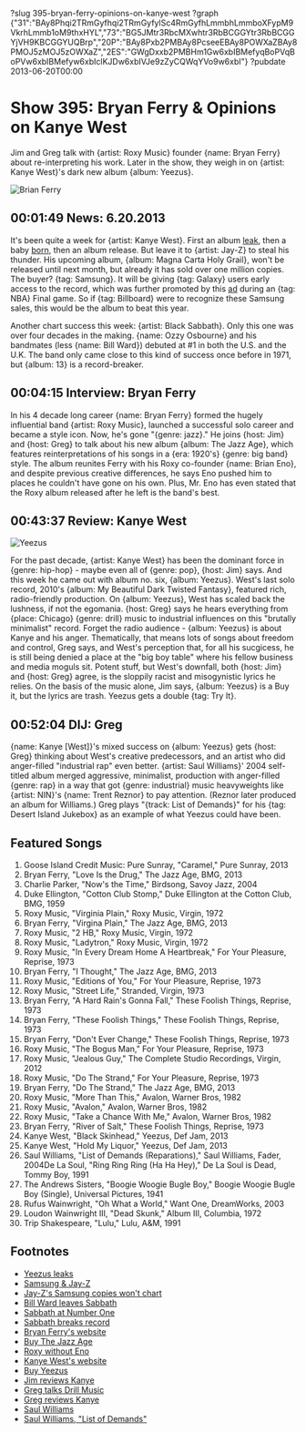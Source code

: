 ?slug 395-bryan-ferry-opinions-on-kanye-west
?graph {"31":"BAy8Phqi2TRmGyfhqi2TRmGyfylSc4RmGyfhLmmbhLmmboXFypM9VkrhLmmb1oM9thxHYL","73":"BG5JMtr3RbcMXwhtr3RbBCGGYtr3RbBCGGYjVH9KBCGGYUQBrp","20P":"BAy8Pxb2PMBAy8PcseeEBAy8POWXaZBAy8PMOJ5zMOJ5zOWXaZ","2ES":"GWgDxxb2PMBHm1Gw6xbIBMefyqBoPVqBoPVw6xbIBMefyw6xbIclKJDw6xbIVJe9zZyCQWqYVo9w6xbI"}
?pubdate 2013-06-20T00:00

# Show 395: Bryan Ferry & Opinions on Kanye West
Jim and Greg talk with {artist: Roxy Music} founder {name: Bryan Ferry} about re-interpreting his work. Later in the show, they weigh in on {artist: Kanye West}'s dark new album {album: Yeezus}.

![Brian Ferry](https://static.soundopinions.org/images/2013/brianferry1.jpg)

## 00:01:49 News: 6.20.2013
It's been quite a week for {artist: Kanye West}. First an album [leak](http://www.latimes.com/entertainment/music/posts/la-et-ms-kanye-west-yeezus-leak-20130614,0,3633049.story), then a baby [born](http://www.people.com/people/article/0,,20710060,00.html), then an album release. But leave it to {artist: Jay-Z} to steal his thunder. His upcoming album, {album: Magna Carta Holy Grail}, won't be released until next month, but already it has sold over one million copies. The buyer? {tag: Samsung}. It will be giving {tag: Galaxy} users early access to the record, which was further promoted by this [ad](http://www.youtube.com/watch?v=B--ZARCwSIE) during an {tag: NBA} Final game. So if {tag: Billboard} were to recognize these Samsung sales, this would be the album to beat this year.

Another chart success this week: {artist: Black Sabbath}. Only this one was over four decades in the making. {name: Ozzy Osbourne} and his bandmates (less {name: Bill Ward}) debuted at #1 in both the U.S. and the U.K. The band only came close to this kind of success once before in 1971, but {album: 13} is a record-breaker.

## 00:04:15 Interview: Bryan Ferry
In his 4 decade long career {name: Bryan Ferry} formed the hugely influential band {artist: Roxy Music}, launched a successful solo career and became a style icon. Now, he's gone "{genre: jazz}." He joins {host: Jim} and {host: Greg} to talk about his new album {album: The Jazz Age}, which features reinterpretations of his songs in a {era: 1920's} {genre: big band} style. The album reunites Ferry with his Roxy co-founder {name: Brian Eno}, and despite previous creative differences, he says Eno pushed him to places he couldn't have gone on his own. Plus, Mr. Eno has even stated that the Roxy album released after he left is the band's best.

## 00:43:37 Review: Kanye West
![Yeezus](https://static.soundopinions.org/assets/395/20P0.jpg)

For the past decade, {artist: Kanye West} has been the dominant force in {genre: hip-hop} - maybe even all of {genre: pop}, {host: Jim} says. And this week he came out with album no. six, {album: Yeezus}. West's last solo record, 2010's {album: My Beautiful Dark Twisted Fantasy}, featured rich, radio-friendly production. On {album: Yeezus}, West has scaled back the lushness, if not the egomania. {host: Greg} says he hears everything from {place: Chicago} {genre: drill} music to industrial influences on this "brutally minimalist" record. Forget the radio audience - {album: Yeezus} is about Kanye and his anger. Thematically, that means lots of songs about freedom and control, Greg says, and West's perception that, for all his sucgicess, he is still being denied a place at the "big boy table" where his fellow business and media moguls sit. Potent stuff, but West's downfall, both {host: Jim} and {host: Greg} agree, is the sloppily racist and misogynistic lyrics he relies. On the basis of the music alone, Jim says, {album: Yeezus} is a Buy it, but the lyrics are trash. Yeezus gets a double {tag: Try It}.

## 00:52:04 DIJ: Greg
{name: Kanye [West]}'s mixed success on {album: Yeezus} gets {host: Greg} thinking about West's creative predecessors, and an artist who did anger-filled "industrial rap" even better. {artist: Saul Williams}' 2004 self-titled album merged aggressive, minimalist, production with anger-filled {genre: rap} in a way that got {genre: industrial} music heavyweights like {artist: NIN}'s {name: Trent Reznor} to pay attention. (Reznor later produced an album for Williams.) Greg plays "{track: List of Demands}" for his {tag: Desert Island Jukebox} as an example of what Yeezus could have been.

## Featured Songs
1. Goose Island Credit Music: Pure Sunray, "Caramel," Pure Sunray, 2013
2. Bryan Ferry, "Love Is the Drug," The Jazz Age, BMG, 2013
3. Charlie Parker, "Now's the Time," Birdsong, Savoy Jazz, 2004
4. Duke Ellington, "Cotton Club Stomp," Duke Ellington at the Cotton Club, BMG, 1959
5. Roxy Music, "Virginia Plain," Roxy Music, Virgin, 1972
6. Bryan Ferry, "Virgina Plain," The Jazz Age, BMG, 2013
7. Roxy Music, "2 HB," Roxy Music, Virgin, 1972
8. Roxy Music, "Ladytron," Roxy Music, Virgin, 1972
9. Roxy Music, "In Every Dream Home A Heartbreak," For Your Pleasure, Reprise, 1973
10. Bryan Ferry, "I Thought," The Jazz Age, BMG, 2013
11. Roxy Music, "Editions of You," For Your Pleasure, Reprise, 1973
12. Roxy Music, "Street Life," Stranded, Virgin, 1973
13. Bryan Ferry, "A Hard Rain's Gonna Fall," These Foolish Things, Reprise, 1973
14. Bryan Ferry, "These Foolish Things," These Foolish Things, Reprise, 1973
15. Bryan Ferry, "Don't Ever Change," These Foolish Things, Reprise, 1973
16. Roxy Music, "The Bogus Man," For Your Pleasure, Reprise, 1973
17. Roxy Music, "Jealous Guy," The Complete Studio Recordings, Virgin, 2012
18. Roxy Music, "Do The Strand," For Your Pleasure, Reprise, 1973
19. Bryan Ferry, "Do The Strand," The Jazz Age, BMG, 2013
20. Roxy Music, "More Than This," Avalon, Warner Bros, 1982
21. Roxy Music, "Avalon," Avalon, Warner Bros, 1982
22. Roxy Music, "Take a Chance With Me," Avalon, Warner Bros, 1982
23. Bryan Ferry, "River of Salt," These Foolish Things, Reprise, 1973
24. Kanye West, "Black Skinhead," Yeezus, Def Jam, 2013
25. Kanye West, "Hold My Liquor," Yeezus, Def Jam, 2013
26. Saul Williams, "List of Demands (Reparations)," Saul Williams, Fader, 2004De La Soul, "Ring Ring Ring (Ha Ha Hey)," De La Soul is Dead, Tommy Boy, 1991
27. The Andrews Sisters, "Boogie Woogie Bugle Boy," Boogie Woogie Bugle Boy (Single), Universal Pictures, 1941
28. Rufus Wainwright, "Oh What a World," Want One, DreamWorks, 2003
29. Loudon Wainwright III, "Dead Skunk," Album III, Columbia, 1972
30. Trip Shakespeare, "Lulu," Lulu, A&M, 1991

## Footnotes
- [Yeezus leaks](http://www.latimes.com/entertainment/music/posts/la-et-ms-kanye-west-yeezus-leak-20130614,0,3633049.story)
- [Samsung & Jay-Z](http://blogs.wsj.com/speakeasy/2013/06/16/samsung-to-give-away-1-million-copies-of-jay-zs-new-album/?mod=WSJBlog&utm_source=twitterfeed&utm_medium=twitter)
- [Jay-Z's Samsung copies won't chart](http://www.reuters.com/article/2013/06/17/entertainment-us-jayz-idUSBRE95G16T20130617)
- [Bill Ward leaves Sabbath](http://www.nme.com/news/black-sabbath/70922)
- [Sabbath at Number One](http://www.billboard.com/articles/news/1567354/black-sabbath-earns-first-no-1-album-on-billboard-200-chart)
- [Sabbath breaks record](http://www.rollingstone.com/music/news/black-sabbath-top-u-k-chart-for-the-first-time-in-43-years-20130617)
- [Bryan Ferry's website](http://www.bryanferry.com/)
- [Buy The Jazz Age](http://www.amazon.com/dp/B009NRO5XE)
- [Roxy without Eno](http://www.allmusic.com/album/stranded-mw0000201956)
- [Kanye West's website](http://www.kanyewest.com/)
- [Buy Yeezus](https://shop.kanyewest.com/checkout.php)
- [Jim reviews Kanye](http://www.wbez.org/blog/jim-derogatis/album-review-kanye-west-%e2%80%9cmy-beautiful-dark-twisted-fantasy%e2%80%9d)
- [Greg talks Drill Music](http://articles.chicagotribune.com/2012-12-17/entertainment/ct-ent-1218-chief-keef-review-20121218_1_chief-keef-lil-jojo-keith-cozart)
- [Greg reviews Kanye](http://articles.chicagotribune.com/2013-06-16/entertainment/chi-kanye-west-yeezus-review-20130616_1_kanye-wests-gospel-record-saul-williams)
- [Saul Williams](http://www.saulwilliams.com/projects/saul-williams-self-titled-album/)
- [Saul Williams, "List of Demands"](http://www.youtube.com/watch?v=W2BdQgWplxI)
